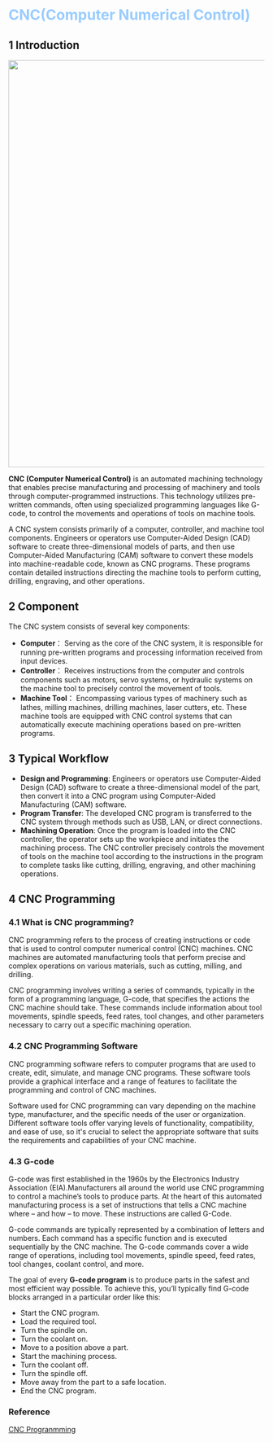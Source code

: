 # <font color="#99CCFF">CNC(Computer Numerical Control)</font>

## 1 Introduction 

<div align="center">
  <img src="https://cdn.jsdelivr.net/gh/erkoww/YSD_img@main/img/cnc.png" width = "800"/>
</div>

**CNC (Computer Numerical Control)** is an automated machining technology that enables precise manufacturing and processing of machinery and tools through computer-programmed instructions. This technology utilizes pre-written commands, often using specialized programming languages like G-code, to control the movements and operations of tools on machine tools.

A CNC system consists primarily of a computer, controller, and machine tool components. Engineers or operators use Computer-Aided Design (CAD) software to create three-dimensional models of parts, and then use Computer-Aided Manufacturing (CAM) software to convert these models into machine-readable code, known as CNC programs. These programs contain detailed instructions directing the machine tools to perform cutting, drilling, engraving, and other operations.

## 2 Component

 The CNC system consists of several key components:

- **Computer**： Serving as the core of the CNC system, it is responsible for running pre-written programs and processing information received from input devices.
- **Controller**： Receives instructions from the computer and controls components such as motors, servo systems, or hydraulic systems on the machine tool to precisely control the movement of tools.
- **Machine Tool**： Encompassing various types of machinery such as lathes, milling machines, drilling machines, laser cutters, etc. These machine tools are equipped with CNC control systems that can automatically execute machining operations based on pre-written programs.

## 3 Typical Workflow

- **Design and Programming**: Engineers or operators use Computer-Aided Design (CAD) software to create a three-dimensional model of the part, then convert it into a CNC program using Computer-Aided Manufacturing (CAM) software.
- **Program Transfer**: The developed CNC program is transferred to the CNC system through methods such as USB, LAN, or direct connections.
- **Machining Operation**: Once the program is loaded into the CNC controller, the operator sets up the workpiece and initiates the machining process. The CNC controller precisely controls the movement of tools on the machine tool according to the instructions in the program to complete tasks like cutting, drilling, engraving, and other machining operations.

## 4 CNC Programming
### 4.1 What is CNC programming?
CNC programming refers to the process of creating instructions or code that is used to control computer numerical control (CNC) machines. CNC machines are automated manufacturing tools that perform precise and complex operations on various materials, such as cutting, milling, and drilling.

CNC programming involves writing a series of commands, typically in the form of a programming language, G-code, that specifies the actions the CNC machine should take. These commands include information about tool movements, spindle speeds, feed rates, tool changes, and other parameters necessary to carry out a specific machining operation.

### 4.2 CNC Programming Software
CNC programming software refers to computer programs that are used to create, edit, simulate, and manage CNC programs. These software tools provide a graphical interface and a range of features to facilitate the programming and control of CNC machines.

Software used for CNC programming can vary depending on the machine type, manufacturer, and the specific needs of the user or organization. Different software tools offer varying levels of functionality, compatibility, and ease of use, so it's crucial to select the appropriate software that suits the requirements and capabilities of your CNC machine.

### 4.3 G-code
G-code was first established in the 1960s by the Electronics Industry Association (EIA).Manufacturers all around the world use CNC programming to control a machine’s tools to produce parts. At the heart of this automated manufacturing process is a set of instructions that tells a CNC machine where – and how – to move. These instructions are called G-Code.

G-code commands are typically represented by a combination of letters and numbers. Each command has a specific function and is executed sequentially by the CNC machine. The G-code commands cover a wide range of operations, including tool movements, spindle speed, feed rates, tool changes, coolant control, and more.

The goal of every **G-code program** is to produce parts in the safest and most efficient way possible. To achieve this, you’ll typically find G-code blocks arranged in a particular order like this:

- Start the CNC program.
- Load the required tool.
- Turn the spindle on.
- Turn the coolant on.
- Move to a position above a part.
- Start the machining process.
- Turn the coolant off.
- Turn the spindle off.
- Move away from the part to a safe location.
- End the CNC program.




### Reference
[CNC Progranmming](https://www.autodesk.com/solutions/cnc-programming)
